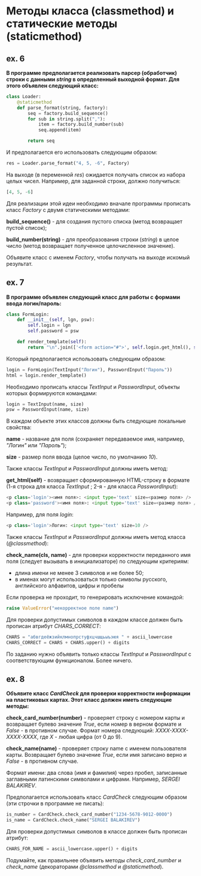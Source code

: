 # Методы класса (classmethod) и статические методы (staticmethod)

## ex. 6
**В программе предполагается реализовать парсер (обработчик) строки с данными _string_ в определенный выходной формат. Для этого объявлен следующий класс:**

```python
class Loader:
    @staticmethod
    def parse_format(string, factory):
        seq = factory.build_sequence()
        for sub in string.split(","):
            item = factory.build_number(sub)
            seq.append(item)

        return seq
```

И предполагается его использовать следующим образом:

```python
res = Loader.parse_format("4, 5, -6", Factory)
```
На выходе (в переменной _res_) ожидается получать список из набора целых чисел. Например, для заданной строки, должно получиться:

```python
[4, 5, -6]
```

Для реализации этой идеи необходимо вначале программы прописать класс _Factory_ с двумя статическими методами:

**build_sequence()** - для создания пустого списка (метод возвращает пустой список);

**build_number(string)** - для преобразования строки (_string_) в целое число (метод возвращает полученное целочисленное значение).

Объявите класс с именем _Factory_, чтобы получать на выходе искомый результат.

## ex. 7
**В программе объявлен следующий класс для работы с формами ввода логин/пароль:**

```python
class FormLogin:
    def __init__(self, lgn, psw):
        self.login = lgn
        self.password = psw

    def render_template(self):
        return "\n".join(['<form action="#">', self.login.get_html(), self.password.get_html(), '</form>'])
```
Который предполагается использовать следующим образом:

```python
login = FormLogin(TextInput("Логин"), PasswordInput("Пароль"))
html = login.render_template()
```

Необходимо прописать классы _TextInput_ и _PasswordInput_, объекты которых формируются командами:

```python
login = TextInput(name, size)
psw = PasswordInput(name, size)
```

В каждом объекте этих классов должны быть следующие локальные свойства:

**name** - название для поля (сохраняет передаваемое имя, например, _"Логин"_ или _"Пароль"_);

**size** - размер поля ввода (целое число, по умолчанию _10_).

Также классы _TextInput_ и _PasswordInput_ должны иметь метод:

**get_html(self)** - возвращает сформированную HTML-строку в формате (1-я строка для класса _TextInput_ ; 2-я - для класса _PasswordInput_):

```python
<p class='login'><имя поля>: <input type='text' size=<размер поля> />
<p class='password'><имя поля>: <input type='text' size=<размер поля> />
```

Например, для поля _login_:

```python
<p class='login'>Логин: <input type='text' size=10 />
```

Также классы _TextInput_ и _PasswordInput_ должны иметь метод класса (_@classmethod_):

**check_name(cls, name)** - для проверки корректности переданного имя поля (следует вызывать в инициализаторе) по следующим критериям:

- длина имени не менее 3 символов и не более 50;
- в именах могут использоваться только символы русского, английского алфавитов, цифры и пробелы

Если проверка не проходит, то генерировать исключение командой:

```python
raise ValueError("некорректное поле name")
```

Для проверки допустимых символов в каждом классе должен быть прописан атрибут _CHARS_CORRECT_:

```python
CHARS = "абвгдеёжзийклмнопрстуфхцчшщьыъэюя " + ascii_lowercase
CHARS_CORRECT = CHARS + CHARS.upper() + digits
```

По заданию нужно объявить только классы _TextInput_ и _PasswordInput_ с соответствующим функционалом. Более ничего.


## ex. 8
**Объявите класс _CardCheck_ для проверки корректности информации на пластиковых картах. Этот класс должен иметь следующие методы:**

**check_card_number(number)** - проверяет строку с номером карты и возвращает булево значение _True_, если номер в верном формате и _False_ - в противном случае. Формат номера следующий: _XXXX-XXXX-XXXX-XXXX_, где _X_ - любая цифра (от 0 до 9).

**check_name(name)** - проверяет строку name с именем пользователя карты. Возвращает булево значение _True_, если имя записано верно и _False_ - в противном случае.

Формат имени: два слова (имя и фамилия) через пробел, записанные заглавными латинскими символами и цифрами. Например, _SERGEI BALAKIREV_.

Предполагается использовать класс _CardCheck_ следующим образом (эти строчки в программе не писать):
```python
is_number = CardCheck.check_card_number("1234-5678-9012-0000")
is_name = CardCheck.check_name("SERGEI BALAKIREV")
```
Для проверки допустимых символов в классе должен быть прописан атрибут:
```python
CHARS_FOR_NAME = ascii_lowercase.upper() + digits
```
Подумайте, как правильнее объявить методы _check_card_number_ и _check_name_ (декораторами _@classmethod_ и _@staticmethod_).
